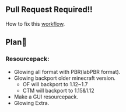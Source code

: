 ## Pull Request Required!!
How to fix this [workflow](https://github.com/7777777-4547/GlowingOreOutlined/actions/runs/4175452855/workflow).

## Plan📅
### Resourcepack:
- Glowing all format with PBR(labPBR format).
- Glowing backport older minecraft version.
  - OF will backport to 1.12~1.7
  - CTM will backport to 1.15&1.12
- Make a GUI resourcepack.
- Glowing Extra.

